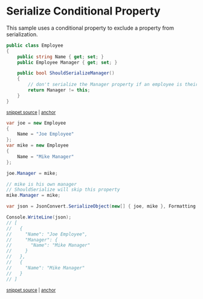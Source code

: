 # Serialize Conditional Property

This sample uses a conditional property to exclude a property from serialization.

<!-- snippet: SerializeConditionalPropertyTypes -->
<a id='snippet-serializeconditionalpropertytypes'></a>
```cs
public class Employee
{
    public string Name { get; set; }
    public Employee Manager { get; set; }

    public bool ShouldSerializeManager()
    {
        // don't serialize the Manager property if an employee is their own manager
        return Manager != this;
    }
}
```
<sup><a href='/src/Tests/Documentation/Samples/Serializer/SerializeConditionalProperty.cs#L32-L44' title='Snippet source file'>snippet source</a> | <a href='#snippet-serializeconditionalpropertytypes' title='Start of snippet'>anchor</a></sup>
<!-- endSnippet -->

<!-- snippet: SerializeConditionalPropertyUsage -->
<a id='snippet-serializeconditionalpropertyusage'></a>
```cs
var joe = new Employee
{
    Name = "Joe Employee"
};
var mike = new Employee
{
    Name = "Mike Manager"
};

joe.Manager = mike;

// mike is his own manager
// ShouldSerialize will skip this property
mike.Manager = mike;

var json = JsonConvert.SerializeObject(new[] { joe, mike }, Formatting.Indented);

Console.WriteLine(json);
// [
//   {
//     "Name": "Joe Employee",
//     "Manager": {
//       "Name": "Mike Manager"
//     }
//   },
//   {
//     "Name": "Mike Manager"
//   }
// ]
```
<sup><a href='/src/Tests/Documentation/Samples/Serializer/SerializeConditionalProperty.cs#L49-L79' title='Snippet source file'>snippet source</a> | <a href='#snippet-serializeconditionalpropertyusage' title='Start of snippet'>anchor</a></sup>
<!-- endSnippet -->
